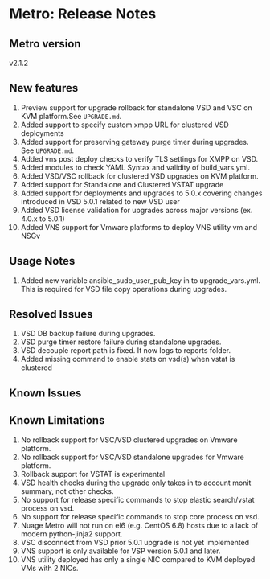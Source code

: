 # Metro: Release Notes

## Metro version
v2.1.2

## New features

1. Preview support for upgrade rollback for standalone VSD and VSC on KVM platform.See `UPGRADE.md`.
1. Added support to specify custom xmpp URL for clustered VSD deployments
1. Added support for preserving gateway purge timer during upgrades. See `UPGRADE.md`.
1. Added vns post deploy checks to verify TLS settings for XMPP on VSD.
1. Added modules to check YAML Syntax and validity of build_vars.yml.
1. Added VSD/VSC rollback for clustered VSD upgrades on KVM platform.
1. Added support for Standalone and Clustered VSTAT upgrade
1. Added support for deployments and upgrades to 5.0.x covering changes introduced in VSD 5.0.1 related to new VSD user
1. Added VSD license validation for upgrades across major versions (ex. 4.0.x to 5.0.1)
1. Added VNS support for Vmware platforms to deploy VNS utility vm and NSGv

 
## Usage Notes
1. Added new variable ansible_sudo_user_pub_key in to upgrade_vars.yml. This is required for VSD file copy operations during upgrades. 
 
## Resolved Issues
1. VSD DB backup failure during upgrades.
1. VSD purge timer restore failure during standalone upgrades.
1. VSD decouple report path is fixed. It now logs to reports folder. 
1. Added missing command to enable stats on vsd(s) when vstat is clustered
 
## Known Issues
 
## Known Limitations
 
1. No rollback support for VSC/VSD clustered upgrades on Vmware platform.
1. No rollback support for VSC/VSD standalone upgrades for Vmware platform.
1. Rollback support for VSTAT is experimental
1. VSD health checks during the upgrade only takes in to account monit summary, not other checks.
1. No support for release specific commands to stop elastic search/vstat process on vsd.
1. No support for release specific commands to stop core process on vsd.
1. Nuage Metro will not run on el6 (e.g. CentOS 6.8) hosts due to a lack of modern python-jinja2 support.
1. VSC disconnect from VSD prior 5.0.1 upgrade is not yet implemented
1. VNS support is only available for VSP version 5.0.1 and later.
1. VNS utility deployed has only a single NIC compared to KVM deployed VMs with 2 NICs.
